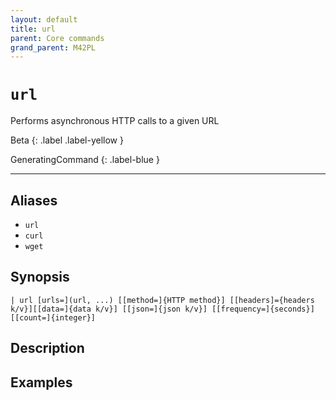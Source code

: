 ```yaml
---
layout: default
title: url
parent: Core commands
grand_parent: M42PL
---
```


# `url`

Performs asynchronous HTTP calls to a given URL

Beta
{: .label .label-yellow }

GeneratingCommand
{: .label-blue }

---


## Aliases

* `url`
* `curl`
* `wget`

## Synopsis

```shell
| url [urls=](url, ...) [[method=]{HTTP method}] [[headers]={headers k/v}][[data=]{data k/v}] [[json=]{json k/v}] [[frequency=]{seconds}][[count=]{integer}]
```

## Description

## Examples

